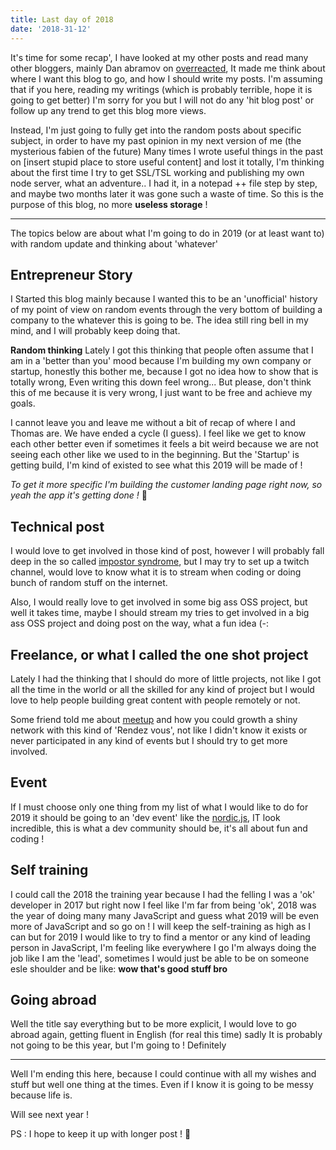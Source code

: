 ```yaml
---
title: Last day of 2018
date: '2018-31-12'
---
```


It's time for some recap', I have looked at my other posts and read many other bloggers, mainly Dan abramov on [overreacted](overreacted.io), It made me think about where I want this blog to go, and how I should write my posts. I'm assuming that if you here, reading my writings (which is probably terrible, hope it is going to get better) I'm sorry for you but I will not do any 'hit blog post' or follow up any trend to get this blog more views.

Instead, I'm just going to fully get into the random posts about specific subject, in order to have my past opinion in my next version of me (the mysterious fabien of the future) Many times I wrote useful things in the past on [insert stupid place to store useful content] and lost it totally, I'm thinking about the first time I try to get SSL/TSL working and publishing my own node server, what an adventure.. I had it, in a notepad ++ file step by step, and maybe two months later it was gone such a waste of time. So this is the purpose of this blog, no more **useless storage** !

---

The topics below are about what I'm going to do in 2019 (or at least want to) with random update and thinking about 'whatever'

## Entrepreneur Story

I Started this blog mainly because I wanted this to be an 'unofficial' history of my point of view on random events through the very bottom of building a company to the whatever this is going to be. The idea still ring bell in my mind, and I will probably keep doing that.

**Random thinking** Lately I got this thinking that people often assume that I am in a 'better than you' mood because I'm building my own company or startup, honestly this bother me, because I got no idea how to show that is totally wrong, Even writing this down feel wrong... But please, don't think this of me because it is very wrong, I just want to be free and achieve my goals.

I cannot leave you and leave me without a bit of recap of where I and Thomas are. We have ended a cycle (I guess). I feel like we get to know each other better even if sometimes it feels a bit weird because we are not seeing each other like we used to in the beginning. But the 'Startup' is getting build, I'm kind of existed to see what this 2019 will be made of !

*To get it more specific I'm building the customer landing page right now, so yeah the app it's getting done !* :office:

## Technical post

I would love to get involved in those kind of post, however I will probably fall deep in the so called [impostor syndrome](https://www.fastcompany.com/40421352/the-five-types-of-impostor-syndrome-and-how-to-beat-them), but I may try to set up a twitch channel, would love to know what it is to stream when coding or doing bunch of random stuff on the internet.

Also, I would really love to get involved in some big ass OSS project, but well it takes time, maybe I should stream my tries to get involved in a big ass OSS project and doing post on the way, what a fun idea (-:

## Freelance, or what I called the one shot project

Lately I had the thinking that I should do more of little projects, not like I got all the time in the world or all the skilled for any kind of project but I would love to help people building great content with people remotely or not.

Some friend told me about [meetup](https://www.meetup.com) and how you could growth a shiny network with this kind of 'Rendez vous', not like I didn't know it exists or never participated in any kind of events but I should try to get more involved.

## Event

If I must choose only one thing from my list of what I would like to do for 2019 it should be going to an 'dev event' like the [nordic.js](http://nordicjs.com/), IT look incredible, this is what a dev community should be, it's all about fun and coding !

## Self training

I could call the 2018 the training year because I had the felling I was a 'ok' developer in 2017 but right now I feel like I'm far from being 'ok', 2018 was the year of doing many many JavaScript and guess what 2019 will be even more of JavaScript and so go on ! I will keep the self-training as high as I can but for 2019 I would like to try to find a mentor or any kind of leading person in JavaScript, I'm feeling like everywhere I go I'm always doing the job like I am the 'lead', sometimes I would just be able to be on  someone esle shoulder and be like: **wow that's good stuff bro**

## Going abroad

Well the title say everything but to be more explicit, I would love to go abroad again, getting fluent in English (for real this time) sadly It is probably not going to be this year, but I'm going to ! Definitely

---

Well I'm ending this here, because I could continue with all my wishes and stuff but well one thing at the times. Even if I know it is going to be messy because life is.

Will see next year !

PS : I hope to keep it up with longer post ! :dart:
